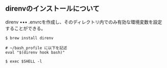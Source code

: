 ## direnvのインストールについて

direnv ••• .envrcを作成し、そのディレクトリ内でのみ有効な環境変数を設定することができる。  

```
$ brew install direnv

# ~/bash_profile に以下を記述
eval "$(direnv hook bash)"

$ exec $SHELL -l
```
